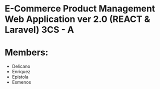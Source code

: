 # E-Commerce Product Management Web Application ver 2.0 (REACT & Laravel) 3CS - A

# Members:
- Delicano
- Enriquez
- Epistola
- Esmenos
